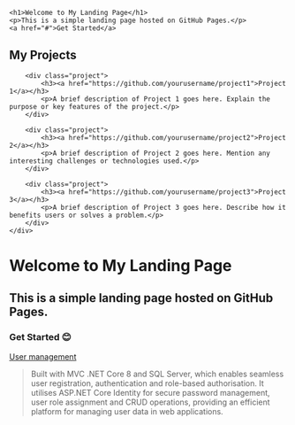 
    <h1>Welcome to My Landing Page</h1>
    <p>This is a simple landing page hosted on GitHub Pages.</p>
    <a href="#">Get Started</a>
<div class="projects">
        <h2>My Projects</h2>

        <div class="project">
            <h3><a href="https://github.com/yourusername/project1">Project 1</a></h3>
            <p>A brief description of Project 1 goes here. Explain the purpose or key features of the project.</p>
        </div>

        <div class="project">
            <h3><a href="https://github.com/yourusername/project2">Project 2</a></h3>
            <p>A brief description of Project 2 goes here. Mention any interesting challenges or technologies used.</p>
        </div>

        <div class="project">
            <h3><a href="https://github.com/yourusername/project3">Project 3</a></h3>
            <p>A brief description of Project 3 goes here. Describe how it benefits users or solves a problem.</p>
        </div>
    </div>



# Welcome to My Landing Page
## This is a simple landing page hosted on GitHub Pages.  
### Get Started  :blush:

[User management]([https://github.com/nittayac/Identitymanager])

> Built with MVC .NET Core 8 and SQL Server, which enables seamless user registration, authentication and role-based authorisation. It utilises ASP.NET Core Identity for secure password management, user role assignment and CRUD operations, providing an efficient platform for managing user data in web applications.
